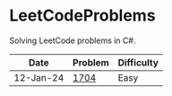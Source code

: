 # LeetCodeProblems

Solving LeetCode problems in C#.

| Date | Problem | Difficulty | 
|------|---------|------------|
| 12-Jan-24 | [1704](1704.cs) | Easy | 